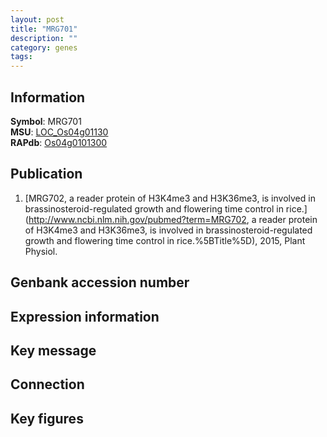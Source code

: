 ```yaml
---
layout: post
title: "MRG701"
description: ""
category: genes
tags: 
---
```


## Information
__Symbol__: MRG701  
__MSU__: [LOC_Os04g01130](http://rice.plantbiology.msu.edu/cgi-bin/ORF_infopage.cgi?orf=LOC_Os04g01130)  
__RAPdb__: [Os04g0101300](http://rapdb.dna.affrc.go.jp/viewer/gbrowse_details/irgsp1?name=Os04g0101300)  

## Publication
1. [MRG702, a reader protein of H3K4me3 and H3K36me3, is involved in brassinosteroid-regulated growth and flowering time control in rice.](http://www.ncbi.nlm.nih.gov/pubmed?term=MRG702, a reader protein of H3K4me3 and H3K36me3, is involved in brassinosteroid-regulated growth and flowering time control in rice.%5BTitle%5D), 2015, Plant Physiol.

## Genbank accession number

## Expression information

## Key message

## Connection

## Key figures


